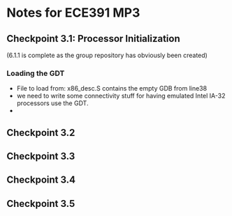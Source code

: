 # Notes for ECE391 MP3

## Checkpoint 3.1: Processor Initialization
(6.1.1 is complete as the group repository has obviously been created)
### Loading the GDT
  - File to load from: x86_desc.S contains the empty GDB from line38
  - we need to write some connectivity stuff for having emulated Intel IA-32 processors use the GDT.
  - 
## Checkpoint 3.2

## Checkpoint 3.3

## Checkpoint 3.4

## Checkpoint 3.5
